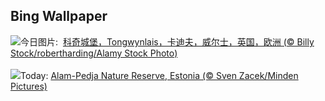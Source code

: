 ## Bing Wallpaper
![](https://www.bing.com/th?id=OHR.CastleCoch_ZH-CN0917284602_UHD.jpg&w=1000)今日图片: &nbsp;[科奇城堡，Tongwynlais，卡迪夫，威尔士，英国，欧洲 (© Billy Stock/robertharding/Alamy Stock Photo)](https://www.bing.com/th?id=OHR.CastleCoch_ZH-CN0917284602_UHD.jpg)
<br><br/>
![](https://www.bing.com/th?id=OHR.FrozenBog_EN-US2448711069_UHD.jpg&w=1000)Today: [Alam-Pedja Nature Reserve, Estonia (© Sven Zacek/Minden Pictures)](https://www.bing.com/th?id=OHR.FrozenBog_EN-US2448711069_UHD.jpg)
<br><br/>
